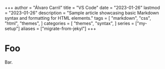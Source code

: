 +++
author = "Álvaro Carril"
title = "VS Code"
date = "2023-01-26"
lastmod = "2023-01-26"
description = "Sample article showcasing basic Markdown syntax and formatting for HTML elements."
tags = [
    "markdown",
    "css",
    "html",
    "themes",
]
categories = [
    "themes",
    "syntax",
]
series = ["my-setup"]
aliases = ["migrate-from-jekyl"]
+++

# Foo

Bar.